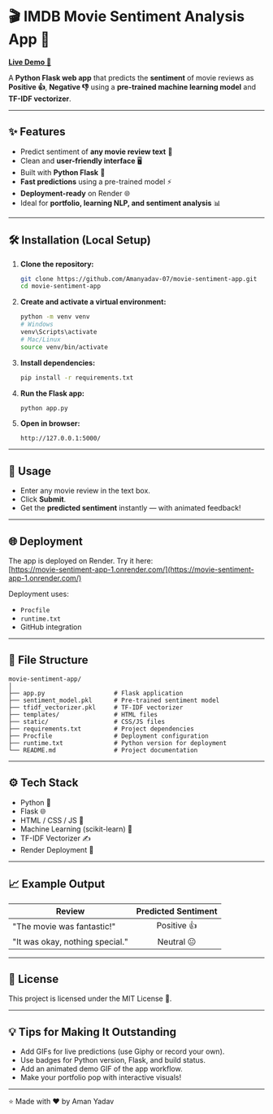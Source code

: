 # 🎬 IMDB Movie Sentiment Analysis App 🍿

[**Live Demo 🚀**](https://movie-sentiment-app-1.onrender.com/)

A **Python Flask web app** that predicts the **sentiment** of movie reviews as **Positive 👍**, **Negative 👎** using a **pre-trained machine learning model** and **TF-IDF vectorizer**.


---

## ✨ Features

- Predict sentiment of **any movie review text** 🎥
- Clean and **user-friendly interface** 🖥️
- Built with **Python Flask** 🐍
- **Fast predictions** using a pre-trained model ⚡
- **Deployment-ready** on Render 🌐
- Ideal for **portfolio, learning NLP, and sentiment analysis** 📊

---

## 🛠️ Installation (Local Setup)

1. **Clone the repository:**
    ```bash
    git clone https://github.com/Amanyadav-07/movie-sentiment-app.git
    cd movie-sentiment-app
    ```
2. **Create and activate a virtual environment:**
    ```bash
    python -m venv venv
    # Windows
    venv\Scripts\activate
    # Mac/Linux
    source venv/bin/activate
    ```
3. **Install dependencies:**
    ```bash
    pip install -r requirements.txt
    ```
4. **Run the Flask app:**
    ```bash
    python app.py
    ```
5. **Open in browser:**
    ```
    http://127.0.0.1:5000/
    ```

---

## 🎯 Usage

- Enter any movie review in the text box.
- Click **Submit**.
- Get the **predicted sentiment** instantly — with animated feedback!

---

## 🌐 Deployment

The app is deployed on Render. Try it here:  
[https://movie-sentiment-app-1.onrender.com/](https://movie-sentiment-app-1.onrender.com/)

Deployment uses:
- `Procfile`
- `runtime.txt`
- GitHub integration

---

## 📂 File Structure

```plaintext
movie-sentiment-app/
│
├── app.py                   # Flask application
├── sentiment_model.pkl      # Pre-trained sentiment model
├── tfidf_vectorizer.pkl     # TF-IDF vectorizer
├── templates/               # HTML files
├── static/                  # CSS/JS files
├── requirements.txt         # Project dependencies
├── Procfile                 # Deployment configuration
├── runtime.txt              # Python version for deployment
└── README.md                # Project documentation
```

---

## ⚙️ Tech Stack

- Python 🐍
- Flask 🌐
- HTML / CSS / JS 🎨
- Machine Learning (scikit-learn) 🤖
- TF-IDF Vectorizer ✍️
- Render Deployment 🚀

---

## 📈 Example Output

| Review                         | Predicted Sentiment |
|---------------------------------|:-------------------:|
| "The movie was fantastic!"      | Positive 👍         |
| "It was okay, nothing special." | Neutral 😐          |

---

## 📜 License

This project is licensed under the MIT License 📝.

---

## 💡 Tips for Making It Outstanding

- Add GIFs for live predictions (use Giphy or record your own).
- Use badges for Python version, Flask, and build status.
- Add an animated demo GIF of the app workflow.
- Make your portfolio pop with interactive visuals!

---

⭐ Made with ❤️ by Aman Yadav
